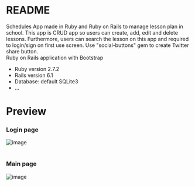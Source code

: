 # README
Schedules App made in Ruby and Ruby on Rails to manage lesson plan in school. This app is CRUD app so users can create, add, edit and delete lessons. Furthermore, users can search the lesson on this app and required to login/sign on first use screen. Use "social-buttons" gem to create Twitter share button.<br>
Ruby on Rails application with Bootstrap
* Ruby version 2.7.2
* Rails version 6.1
* Database: default SQLite3
* ...

# Preview
<h3>Login page</h3>

![image](https://user-images.githubusercontent.com/69473375/145602422-e0dfed96-6a0b-43af-a4d7-6a11ec2838cb.png)
<br><br>
<h3>Main page</h3>

![image](https://user-images.githubusercontent.com/69473375/145602657-68539262-5f55-455b-94a3-c3ffda0d8d65.png)


